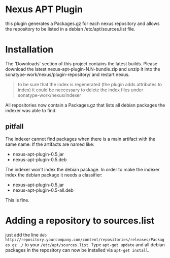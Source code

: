 Nexus APT Plugin
================

this plugin generates a Packages.gz for each nexus repository and allows the repository to be 
listed in a debian /etc/apt/sources.list file.

Installation
============

The 'Downloads' section of this project contains the latest builds. Please download the latest 
nexus-apt-plugin-N.N-bundle.zip and unzip it into the sonatype-work/nexus/plugin-repository/
and restart nexus. 

> to be sure that the index is regenerated (the plugin adds attributes to index) it could be 
neccessary to delete the index files under sonatype-work/nexus/indexer

All repositories now contain a Packages.gz that lists all debian packages the indexer was able 
to find.

pitfall
-------

The indexer cannot find packages when there is a main artifact with the same name:
If the artifacts are named like:

-  nexus-apt-plugin-0.5.jar 
-  nexus-apt-plugin-0.5.deb 

The indexer won't index the debian package. In order to make the indexer index the debian 
package it needs a classifier:

-  nexus-apt-plugin-0.5.jar 
-  nexus-apt-plugin-0.5-all.deb 
  
This is fine.

Adding a repository to sources.list
===================================

just add the line `deb http://repository.yourcompany.com/content/repositories/releases/Packages.gz ./` 
to your `/etc/apt/sources.list`. Type `apt-get update` and all debian packages in the repository
can now be installed via `apt-get install`.